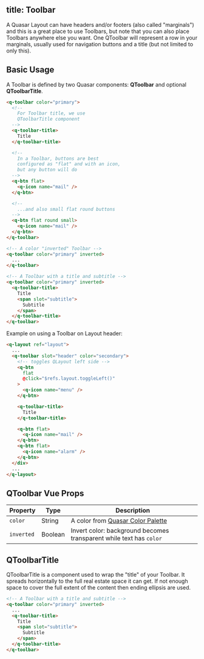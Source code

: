 title: Toolbar
---
A Quasar Layout can have headers and/or footers (also called "marginals") and this is a great place to use Toolbars, but note that you can also place Toolbars anywhere else you want. One QToolbar will represent a row in your marginals, usually used for navigation buttons and a title (but not limited to only this).

<input type="hidden" data-fullpage-demo="layout/toolbar">

## Basic Usage
A Toolbar is defined by two Quasar components: **QToolbar** and optional **QToolbarTitle**.

``` html
<q-toolbar color="primary">
  <!--
    For Toolbar title, we use
    QToolbarTitle component
  -->
  <q-toolbar-title>
    Title
  </q-toolbar-title>

  <!--
    In a Toolbar, buttons are best
    configured as "flat" and with an icon,
    but any button will do
  -->
  <q-btn flat>
    <q-icon name="mail" />
  </q-btn>

  <!--
    ...and also small flat round buttons
  -->
  <q-btn flat round small>
    <q-icon name="mail" />
  </q-btn>
</q-toolbar>

<!-- A color "inverted" Toolbar -->
<q-toolbar color="primary" inverted>
  ...
</q-toolbar>

<!-- A Toolbar with a title and subtitle -->
<q-toolbar color="primary" inverted>
  <q-toolbar-title>
    Title
    <span slot="subtitle">
      Subtitle
    </span>
  </q-toolbar-title>
</q-toolbar>
```

Example on using a Toolbar on Layout header:

``` html
<q-layout ref="layout">
  ...
  <q-toolbar slot="header" color="secondary">
    <!-- toggles QLayout left side -->
    <q-btn
      flat
      @click="$refs.layout.toggleLeft()"
    >
      <q-icon name="menu" />
    </q-btn>

    <q-toolbar-title>
      Title
    </q-toolbar-title>

    <q-btn flat>
      <q-icon name="mail" />
    </q-btn>
    <q-btn flat>
      <q-icon name="alarm" />
    </q-btn>
  </div>
  ...
</q-layout>
```

## QToolbar Vue Props

| Property | Type | Description |
| --- | --- | --- |
| `color` | String | A color from [Quasar Color Palette](/components/color-palette.html) |
| `inverted` | Boolean | Invert color: background becomes transparent while text has `color` |

## QToolbarTitle
QToolbarTitle is a component used to wrap the "title" of your Toolbar. It spreads horizontally to the full real estate space it can get. If not enough space to cover the full extent of the content then ending ellipsis are used.

```html
<!-- A Toolbar with a title and subtitle -->
<q-toolbar color="primary" inverted>
  ...
  <q-toolbar-title>
    Title
    <span slot="subtitle">
      Subtitle
    </span>
  </q-toolbar-title>
</q-toolbar>
```
